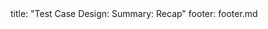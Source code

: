 <frontmatter>
title: "Test Case Design: Summary: Recap"
footer: footer.md
</frontmatter>

<include src="unit-inPage-asFlat.md" boilerplate />